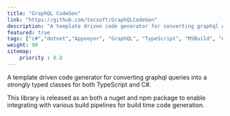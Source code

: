 ```yaml
---
title: "GraphQL CodeGen"
link: "https://github.com/tocsoft/GraphQLCodeGen"
description: "A template driven code generator for converting graphql queries into a strongly typed classes for both TypeScript and C#."
featured: true
tags: ["c#","dotnet","Appveyor", "GraphQL", "TypeScript", "MSBuild", "npm"]
weight: 90
sitemap: 
    priority : 0.8
---
```


A template driven code generator for converting graphql queries into a strongly typed classes for both TypeScript and C#.

This library is released as an both a nuget and npm package to enable integrating with various build pipelines for build time code generation.
